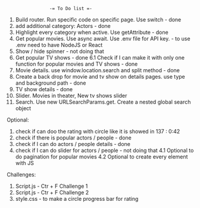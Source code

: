                     -= To Do list =-

1. Build router. Run specific code on specific page. Use switch - done
2. add additional category: Actors - done
3. Highlight every category when active. Use getAttribute - done
4. Get popular movies. Use async await. Use .env file for API key. - to use .env need to have NodeJS or React
5. Show / hide spinner - not doing that
6. Get popular TV shows - done
   6.1 Check if I can make it with only one function for popular movies and TV shows - done
7. Movie details. use window.location.search and split method - done
8. Create a back drop for movie and tv show on details pages. use type and background path - done
9. TV show details - done
10. Slider. Movies in theater, New tv shows slider
11. Search. Use new URLSearchParams.get. Create a nested global search object

Optional:

1. check if can doo the rating with circle like it is showed in 137 : 0:42
2. check if there is popular actors / people - done
3. check if I can do actors / people details - done
4. check if I can do slider for actors / people - not doing that
   4.1 Optional to do pagination for popular movies
   4.2 Optional to create every element with JS

Challenges:

1. Script.js - Ctr + F Challenge 1
2. Script.js - Ctr + F Challenge 2
3. style.css - to make a circle progress bar for rating
